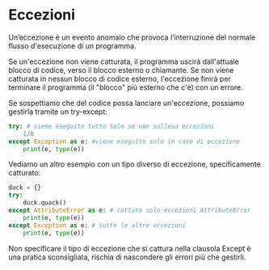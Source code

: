 # Eccezioni 

Un’eccezione è un evento anomalo che provoca l’interruzione del normale flusso d'esecuzione di un programma.

Se un'eccezione non viene catturata, il programma uscirà dall'attuale blocco di codice, verso il blocco esterno o chiamante. Se non viene catturata in nessun blocco di codice esterno, l'eccezione finirà per terminare il programma (il "blocco" più esterno che c'è) con un errore.


Se sospettiamo che del codice possa lanciare un'eccezione, possiamo gestirla tramite un try-except:

```python
try: # viene eseguito tutto solo se non solleva eccezioni
    1/0
except Exception as e: #viene eseguito solo in caso di eccezione
    print(e, type(e))
```

Vediamo un altro esempio con un tipo diverso di eccezione, 
specificamente catturato:

```python
duck = {}
try:
    duck.quack()
except AttributeError as e: # cattura solo eccezioni AttributeError
    print(e, type(e))
except Exception as e: # tutte le altre eccezioni
    print(e, type(e))
```


Non specificare il tipo di eccezione che si cattura nella clausola Except è una pratica sconsigliata, rischia di nascondere gli errori più che gestirli.




<!-- 
TODO: mettilo nel capitolo delle classi
# 
# Duck Typing: come altri linguaggi di scripting, Python esegue un metodo
# su un oggetto "se ne trova uno con lo stesso nome". Se invece quel nome 
# non viene trovato su un dato oggetto, viene sollevata un'eccezione 
# in runtime, al momento della chiamata, e non prima.
# 
# "If it looks like a duck, and it quacks like a duck, it's a duck".
#
#

 -->
